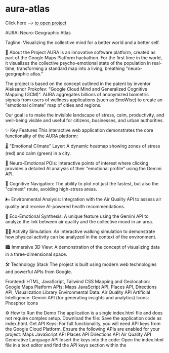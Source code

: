 # aura-atlas
<p>
Click here --> <a href="https://html-preview.github.io/?url=https://github.com/aura-emowise/aura-atlas/blob/main/index.html" target="_blank">to open project</a>
</p>
AURA:  Neuro-Geographic Atlas

Tagline: Visualizing the collective mind for a better world and a better self.

🚀 About the Project
AURA is an innovative software platform, created as part of the Google Maps Platform hackathon. For the first time in the world, it visualizes the collective psycho-emotional state of the population in real-time, transforming a standard map into a living, breathing "neuro-geographic atlas."

The project is based on the concept outlined in the patent by inventor Aleksandr Prokofev: "Google Cloud Mind and Generalized Cognitive Mapping (GCM)". AURA aggregates billions of anonymized biometric signals from users of wellness applications (such as EmoWise) to create an "emotional climate" map of cities and regions.

Our goal is to make the invisible landscape of stress, calm, productivity, and well-being visible and useful for citizens, businesses, and urban authorities.

✨ Key Features
This interactive web application demonstrates the core functionality of the AURA platform:

🌡️ "Emotional Climate" Layer: A dynamic heatmap showing zones of stress (red) and calm (green) in a city.

📍 Neuro-Emotional POIs: Interactive points of interest where clicking provides a detailed AI analysis of their "emotional profile" using the Gemini API.

🍃 Cognitive Navigation: The ability to plot not just the fastest, but also the "calmest" route, avoiding high-stress areas.

🌬️ Environmental Analysis: Integration with the Air Quality API to assess air quality and receive AI-powered health recommendations.

🤝 Eco-Emotional Synthesis: A unique feature using the Gemini API to analyze the link between air quality and the collective mood in an area.

🚶‍♂️ Activity Simulation: An interactive walking simulation to demonstrate how physical activity can be analyzed in the context of the environment.

🏙️ Immersive 3D View: A demonstration of the concept of visualizing data in a three-dimensional space.

🛠️ Technology Stack
The project is built using modern web technologies and powerful APIs from Google.

Frontend: HTML, JavaScript, Tailwind CSS
Mapping and Geolocation: Google Maps Platform
APIs: Maps JavaScript API, Places API, Directions API, Visualization Library
Environmental Data: Air Quality API
Artificial Intelligence: Gemini API (for generating insights and analytics)
Icons: Phosphor Icons

⚙️ How to Run the Demo
The application is a single index.html file and does not require complex setup.
Download the file: Save the application code as index.html.
Get API Keys: For full functionality, you will need API keys from the Google Cloud Platform. Ensure the following APIs are enabled for your project:
Maps JavaScript API
Places API
Directions API
Air Quality API
Generative Language API
Insert the keys into the code: Open the index.html file in a text editor and find the API keys section within the <script> tag. Insert your keys into the corresponding variables: mapsApiKey, airQualityApiKey, and geminiApiKey.
Open in a browser: Open the index.html file in any modern web browser.
Important: Make sure that a Billing Account is enabled for your project in the Google Cloud Console. This is a necessary requirement for the APIs to work, even within the free tiers.

Visionary: Aleksandr Prokofev

This project is a practical implementation of the ideas embedded in the concepts of EmoWise, GCM, and Cognitive Sovereignty. It demonstrates how technology can help us not only navigate the physical world but also better understand and shape our internal and collective mental landscape.

